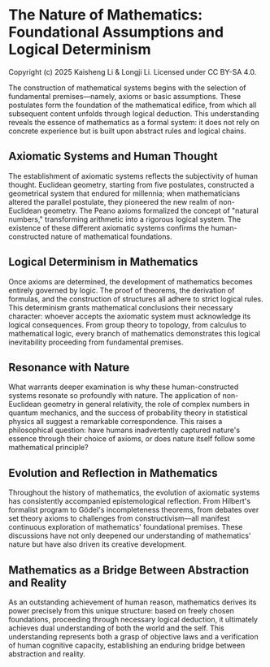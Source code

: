 # The Nature of Mathematics: Foundational Assumptions and Logical Determinism

Copyright (c) 2025 Kaisheng Li & Longji Li. Licensed under CC BY-SA 4.0.

The construction of mathematical systems begins with the selection of fundamental premises—namely, axioms or basic assumptions. These postulates form the foundation of the mathematical edifice, from which all subsequent content unfolds through logical deduction. This understanding reveals the essence of mathematics as a formal system: it does not rely on concrete experience but is built upon abstract rules and logical chains.

## Axiomatic Systems and Human Thought

The establishment of axiomatic systems reflects the subjectivity of human thought. Euclidean geometry, starting from five postulates, constructed a geometrical system that endured for millennia; when mathematicians altered the parallel postulate, they pioneered the new realm of non-Euclidean geometry. The Peano axioms formalized the concept of "natural numbers," transforming arithmetic into a rigorous logical system. The existence of these different axiomatic systems confirms the human-constructed nature of mathematical foundations.

## Logical Determinism in Mathematics

Once axioms are determined, the development of mathematics becomes entirely governed by logic. The proof of theorems, the derivation of formulas, and the construction of structures all adhere to strict logical rules. This determinism grants mathematical conclusions their necessary character: whoever accepts the axiomatic system must acknowledge its logical consequences. From group theory to topology, from calculus to mathematical logic, every branch of mathematics demonstrates this logical inevitability proceeding from fundamental premises.

## Resonance with Nature

What warrants deeper examination is why these human-constructed systems resonate so profoundly with nature. The application of non-Euclidean geometry in general relativity, the role of complex numbers in quantum mechanics, and the success of probability theory in statistical physics all suggest a remarkable correspondence. This raises a philosophical question: have humans inadvertently captured nature's essence through their choice of axioms, or does nature itself follow some mathematical principle?

## Evolution and Reflection in Mathematics

Throughout the history of mathematics, the evolution of axiomatic systems has consistently accompanied epistemological reflection. From Hilbert's formalist program to Gödel's incompleteness theorems, from debates over set theory axioms to challenges from constructivism—all manifest continuous exploration of mathematics' foundational premises. These discussions have not only deepened our understanding of mathematics' nature but have also driven its creative development.

## Mathematics as a Bridge Between Abstraction and Reality

As an outstanding achievement of human reason, mathematics derives its power precisely from this unique structure: based on freely chosen foundations, proceeding through necessary logical deduction, it ultimately achieves dual understanding of both the world and the self. This understanding represents both a grasp of objective laws and a verification of human cognitive capacity, establishing an enduring bridge between abstraction and reality.
